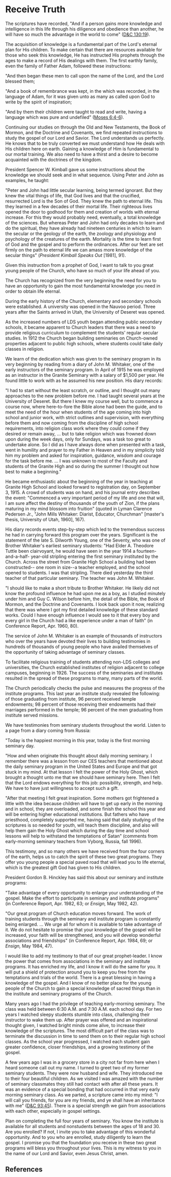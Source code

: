 # Receive Truth

The scriptures have recorded, "And if a person gains more knowledge and
intelligence in this life through his diligence and obedience than another, he
will have so much the advantage in the world to come" ([D&amp;C
130:19](/scriptures/dc-testament/dc/130.19?lang=eng#18)).

The acquisition of knowledge is a fundamental part of the Lord's eternal plan
for His children. To make certain that there are resources available for those
who seek this knowledge, He has instructed His prophets through the ages to
make a record of His dealings with them. The first earthly family, even the
family of Father Adam, followed these instructions:

"And then began these men to call upon the name of the Lord, and the Lord
blessed them;

"And a book of remembrance was kept, in the which was recorded, in the
language of Adam, for it was given unto as many as called upon God to write by
the spirit of inspiration;

"And by them their children were taught to read and write, having a language
which was pure and undefiled" ([Moses
6:4-6](/scriptures/pgp/moses/6.4-6?lang=eng#3)).

Continuing our studies on through the Old and New Testaments, the Book of
Mormon, and the Doctrine and Covenants, we find repeated instructions to study
the gospel of our Lord and Savior. The Lord understands us perfectly. He knows
that to be truly converted we must understand how He deals with His children
here on earth. Gaining a knowledge of Him is fundamental to our mortal
training. We also need to have a thirst and a desire to become acquainted with
the doctrines of the kingdom.

President Spencer W. Kimball gave us some instructions about the knowledge we
should seek and in what sequence. Using Peter and John as examples, he taught:

"Peter and John had little secular learning, being termed ignorant. But they
knew the vital things of life, that God lives and that the crucified,
resurrected Lord is the Son of God. They knew the path to eternal life. This
they learned in a few decades of their mortal life. Their righteous lives
opened the door to godhood for them and creation of worlds with eternal
increase. For this they would probably need, eventually, a total knowledge of
the sciences. But whereas Peter and John had only decades to learn and do the
spiritual, they have already had nineteen centuries in which to learn the
secular or the geology of the earth, the zoology and physiology and psychology
of the creatures of the earth. Mortality is the time to learn first of God and
the gospel and to perform the ordinances. After our feet are set firmly on the
path to eternal life we can amass more knowledge of the secular things"
(_President Kimball Speaks Out_ [1981], 91).

Given this instruction from a prophet of God, I want to talk to you great
young people of the Church, who have so much of your life ahead of you.

The Church has recognized from the very beginning the need for you to have an
opportunity to gain the most fundamental knowledge you need in order to obtain
life eternal.

During the early history of the Church, elementary and secondary schools were
established. A university was opened in the Nauvoo period. Three years after
the Saints arrived in Utah, the University of Deseret was opened.

As the increased numbers of LDS youth began attending public secondary
schools, it became apparent to Church leaders that there was a need to provide
religious curriculum to complement the students' regular secular studies. In
1912 the Church began building seminaries on Church-owned properties adjacent
to public high schools, where students could take daily classes in religion.

We learn of the dedication which was given to the seminary program in its very
beginning by reading from a diary of John M. Whitaker, one of the early
instructors of the seminary program. In April of 1915 he was employed as an
instructor in the Granite Seminary with a salary of $1,500 per year. He found
little to work with as he assumed his new position. His diary records:

"I had to start without the least scratch, or outline, and I thought out many
approaches to the new problem before me. I had taught several years at the
University of Deseret. But there I knew my course well, but to commence a
course now, where here-to-fore the Bible alone had been the guide, and to meet
the need of the hour when students of the age coming into high school and
junior work, with strict outlines and supervision, with everything before them
and now coming from the discipline of high school requirements, into religion
class work where they could come if they desired or remain away, ... but to take
religion which was frowned down upon during the week days, only for Sundays,
was a task too great to undertake alone. So I did as I have always done when
presented with a task, went in humility and prayer to my Father in Heaven and
in my simplicity told him my problem and asked for inspiration, guidance,
wisdom and courage for the task before me. ... I was unknown to most of the
Faculty and students of the Granite High and so during the summer I thought
out how best to make a beginning."

He became enthusiastic about the beginning of the year in teaching at Granite
High School and looked forward to registration day, on September 3, 1915. A
crowd of students was on hand, and his journal entry describes the event:
"Commenced a very important period of my life and one that will, I am sure
affect the destiny of thousands of the youth of Zion, if the plans maturing in
my mind blossom into fruition" (quoted in Lyman Clarence Pedersen Jr., "John
Mills Whitaker: Diarist, Educator, Churchman" [master's thesis, University of
Utah, 1960], 167).

His diary records events step-by-step which led to the tremendous success he
had in carrying forward this program over the years. Significant is the
statement of the late S. Dilworth Young, one of the Seventy, who was one of
Brother Whitaker's earliest seminary students: "Had Elder A. Theodore Tuttle
been clairvoyant, he would have seen in the year 1914 a fourteen-and-a-half-
year-old stripling entering the first seminary instituted by the Church.
Across the street from Granite High School a building had been constructed--
one room in size--a teacher employed, and the school opened to students. I was
that stripling. There died yesterday the third teacher of that particular
seminary. The teacher was John M. Whitaker.

"I should like to make a short tribute to Brother Whitaker. He likely did not
know the profound influence he had upon me as a boy, as I studied minutely
under him and Guy C. Wilson before him, the detail of the Bible, the Book of
Mormon, and the Doctrine and Covenants. I look back upon it now, realizing
that there was where I got my first detailed knowledge of these standard
works. Could I have enough influence I would see to it that every boy and
every girl in the Church had a like experience under a man of faith" (in
Conference Report, Apr. 1960, 80).

The service of John M. Whitaker is an example of thousands of instructors who
over the years have devoted their lives to building testimonies in hundreds of
thousands of young people who have availed themselves of the opportunity of
taking advantage of seminary classes.

To facilitate religious training of students attending non-LDS colleges and
universities, the Church established institutes of religion adjacent to
college campuses, beginning in 1926. The success of the seminaries and
institutes resulted in the spread of these programs to many, many parts of the
world.

The Church periodically checks the pulse and measures the progress of the
institute programs. This last year an institute study revealed the following:
of those graduating from institute, 96 percent received temple endowments; 98
percent of those receiving their endowments had their marriages performed in
the temple; 96 percent of the men graduating from institute served missions.

We have testimonies from seminary students throughout the world. Listen to a
page from a diary coming from Russia:

"Today is the happiest morning in this year, today is the first morning
seminary day.

"How and when originate this thought about daily morning seminary. I remember
there was a lesson from our CES teachers that mentioned about the daily
seminary program in the United States and Europe and that got stuck in my
mind. At that lesson I felt the power of the Holy Ghost, which brought a
thought unto me that we should have seminary here. Then I felt that the Lord
endows everything for this job: possibility, strength, and help. We have to
have just willingness to accept such a gift.

"After that meeting I felt great inspiration. Some mothers got frightened a
little with the idea because children will have to get up early in the morning
and in school, they are overloaded, and some finish the school this year and
will be entering higher educational institutions. But fathers who have
priesthood, completely supported me, having said that daily studying of the
scriptures is so needed for youth, will teach them discipline, and also will
help them gain the Holy Ghost which during the day time and school lessons
will help to withstand the temptations of Satan" (comments from early-morning
seminary teachers from Vyborg, Russia, fall 1996).

This testimony, and so many others we have received from the four corners of
the earth, helps us to catch the spirit of these two great programs. They
offer you young people a special paved road that will lead you to life
eternal, which is the greatest gift God has given to His children.

President Gordon B. Hinckley has said this about our seminary and institute
programs:

"Take advantage of every opportunity to enlarge your understanding of the
gospel. Make the effort to participate in seminary and institute programs" (in
Conference Report, Apr. 1982, 63; or _Ensign,_ May 1982, 42).

"Our great program of Church education moves forward. The work of training
students through the seminary and institute program is constantly being
enlarged. ... We urge all for whom it is available to take advantage of it. We
do not hesitate to promise that your knowledge of the gospel will be
increased, your faith will be strengthened, and you will develop wonderful
associations and friendships" (in Conference Report, Apr. 1984, 69; or
_Ensign,_ May 1984, 47).

I would like to add my testimony to that of our great prophet-leader. I know
the power that comes from associations in the seminary and institute programs.
It has enriched my life, and I know it will do the same for you. It will put a
shield of protection around you to keep you free from the temptations and
trials of the world. There is a great blessing in having a knowledge of the
gospel. And I know of no better place for the young people of the Church to
gain a special knowledge of sacred things than in the institute and seminary
programs of the Church.

Many years ago I had the privilege of teaching early-morning seminary. The
class was held between 6:30 A.M. and 7:30 A.M. each school day. For two years
I watched sleepy students stumble into class, challenging their instructor to
wake them up. After prayer was offered and an inspirational thought given, I
watched bright minds come alive, to increase their knowledge of the
scriptures. The most difficult part of the class was to terminate the
discussion in time to send them on to their regular high school classes. As
the school year progressed, I watched each student gain greater confidence,
closer friendships, and a growing testimony of the gospel.

A few years ago I was in a grocery store in a city not far from here when I
heard someone call out my name. I turned to greet two of my former seminary
students. They were now husband and wife. They introduced me to their four
beautiful children. As we visited I was amazed with the number of seminary
classmates they still had contact with after all these years. It was an
evidence of a special bonding that had occurred in that very early morning
seminary class. As we parted, a scripture came into my mind: "I will call you
friends, for you are my friends, and ye shall have an inheritance with me"
([D&amp;C 93:45](/scriptures/dc-testament/dc/93.45?lang=eng#44)). There is a
special strength we gain from associations with each other, especially in
gospel settings.

Plan on completing the full four years of seminary. You know the institute is
available for all students and nonstudents between the ages of 18 and 30. Are
you enrolled? If not, I invite you to take advantage of this wonderful
opportunity. And to you who are enrolled, study diligently to learn the
gospel. I promise you that the foundation you receive in these two great
programs will bless you throughout your lives. This is my witness to you in
the name of our Lord and Savior, even Jesus Christ, amen.

## References

